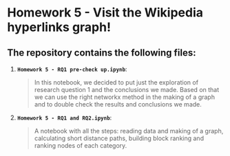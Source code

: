 # Homework 5 - Visit the Wikipedia hyperlinks graph!




## The repository contains the following files:

1. __`Homework 5 - RQ1 pre-check up.ipynb`__:
      > In this notebook, we decided to put just the exploration of research question 1 and the conclusions we made. Based on that we can use the right networkx method in the making of a graph and to double check the results and conclusions we made.
      
2. __`Homework 5 - RQ1 and RQ2.ipynb`__:
      > A notebook with all the steps: reading data and making of a graph, calculating short distance paths, building block ranking and ranking nodes of each category.
